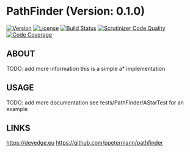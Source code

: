 # PathFinder (Version: 0.1.0)
[![Version](http://img.shields.io/packagist/v/devedge/pathfinder.svg)](https://packagist.org/packages/devedge/pathfinder)
[![License](http://img.shields.io/packagist/l/devedge/pathfinder.svg)](https://github.com/ppetermann/pathfinder)
[![Build Status](https://scrutinizer-ci.com/g/ppetermann/pathfinder/badges/build.png?b=master)](https://scrutinizer-ci.com/g/ppetermann/pathfinder/build-status/master)
[![Scrutinizer Code Quality](https://scrutinizer-ci.com/g/ppetermann/pathfinder/badges/quality-score.png?b=master)](https://scrutinizer-ci.com/g/ppetermann/pathfinder/?branch=master)
[![Code Coverage](https://scrutinizer-ci.com/g/ppetermann/pathfinder/badges/coverage.png?b=master)](https://scrutinizer-ci.com/g/ppetermann/pathfinder/?branch=master)

## ABOUT
TODO: add more information
this is a simple a* implementation

## USAGE
TODO: add more documentation
see tests/PathFinder/AStarTest for an example

## LINKS
https://devedge.eu
https://github.com/ppetermann/pathfinder
